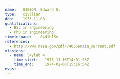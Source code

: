 ```yaml
---
name:	GIBSON, Edward G.
type:	civilian
dob:	1936-11-08
qualifications:
  - BSc in engineering
  - PhD in engineering
timeinspace:	84d1h15m
references:
  - http://www.nasa.gov/pdf/740566main_current.pdf
missions:
  - name: Skylab 4
    time_start:   1973-11-16T14:01:23Z
    time_end:     1974-02-08T15:16:54Z
evas:
---
```

